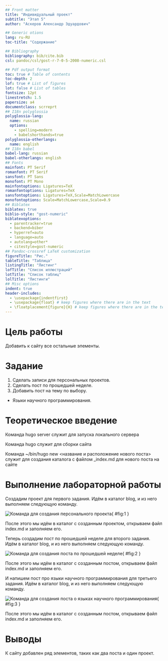 ```yaml
---
## Front matter
title: "Индивидуальный проект"
subtitle: "Этап 5"
author: "Аскеров Александр Эдуардович"

## Generic otions
lang: ru-RU
toc-title: "Содержание"

## Bibliography
bibliography: bib/cite.bib
csl: pandoc/csl/gost-r-7-0-5-2008-numeric.csl

## Pdf output format
toc: true # Table of contents
toc-depth: 2
lof: true # List of figures
lot: false # List of tables
fontsize: 12pt
linestretch: 1.5
papersize: a4
documentclass: scrreprt
## I18n polyglossia
polyglossia-lang:
  name: russian
  options:
	- spelling=modern
	- babelshorthands=true
polyglossia-otherlangs:
  name: english
## I18n babel
babel-lang: russian
babel-otherlangs: english
## Fonts
mainfont: PT Serif
romanfont: PT Serif
sansfont: PT Sans
monofont: PT Mono
mainfontoptions: Ligatures=TeX
romanfontoptions: Ligatures=TeX
sansfontoptions: Ligatures=TeX,Scale=MatchLowercase
monofontoptions: Scale=MatchLowercase,Scale=0.9
## Biblatex
biblatex: true
biblio-style: "gost-numeric"
biblatexoptions:
  - parentracker=true
  - backend=biber
  - hyperref=auto
  - language=auto
  - autolang=other*
  - citestyle=gost-numeric
## Pandoc-crossref LaTeX customization
figureTitle: "Рис."
tableTitle: "Таблица"
listingTitle: "Листинг"
lofTitle: "Список иллюстраций"
lotTitle: "Список таблиц"
lolTitle: "Листинги"
## Misc options
indent: true
header-includes:
  - \usepackage{indentfirst}
  - \usepackage{float} # keep figures where there are in the text
  - \floatplacement{figure}{H} # keep figures where there are in the text
---
```


# Цель работы

Добавить к сайту все остальные элементы.

# Задание

1. Сделать записи для персональных проектов.
2. Сделать пост по прошедшей неделе.
3. Добавить пост на тему по выбору.
  - Языки научного программирования.

# Теоретическое введение

Команда hugo server служит для запуска локального сервера

Команда hugo служит для сборки сайта

Команда ~/bin/hugo new \<название и расположение нового поста\> служит для создания каталога с файлом _index.md для нового поста на сайте

# Выполнение лабораторной работы

Создадим проект для первого задания. Идём в каталог blog, и из него выполняем следующую команду.

![Команда для создания персонального проекта](image/1.png){ #fig:1 }

После этого мы идём в каталог с созданным проектом, открываем файл index.md и заполняем его.

Теперь создадим пост по прошедшей неделе для второго задания. Идём в каталог blog, и из него выполняем следующую команду.

![Команда для создания поста по прошедшей неделе](image/2.png){ #fig:2 }

После этого мы идём в каталог с созданным постом, открываем файл index.md и заполняем его.

И напишем пост про языки научного программирования для третьего задания. Идём в каталог blog, и из него выполняем следующую команду.

![Команда для создания поста о языках научного программирования](image/3.png){ #fig:3 }

После этого мы идём в каталог с созданным постом, открываем файл index.md и заполняем его.

# Выводы

К сайту добавлен ряд элементов, таких как два поста и один проект.
